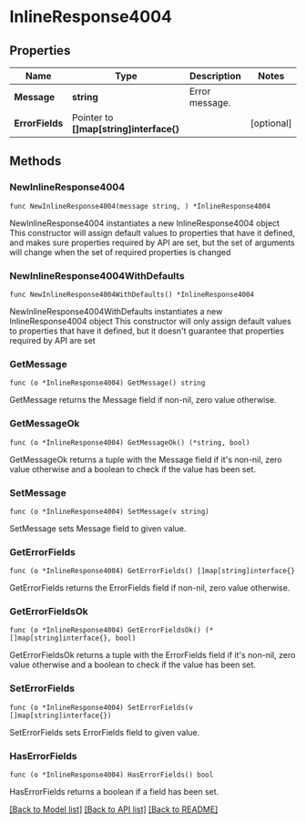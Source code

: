 # InlineResponse4004

## Properties

Name | Type | Description | Notes
------------ | ------------- | ------------- | -------------
**Message** | **string** | Error message. | 
**ErrorFields** | Pointer to **[]map[string]interface{}** |  | [optional] 

## Methods

### NewInlineResponse4004

`func NewInlineResponse4004(message string, ) *InlineResponse4004`

NewInlineResponse4004 instantiates a new InlineResponse4004 object
This constructor will assign default values to properties that have it defined,
and makes sure properties required by API are set, but the set of arguments
will change when the set of required properties is changed

### NewInlineResponse4004WithDefaults

`func NewInlineResponse4004WithDefaults() *InlineResponse4004`

NewInlineResponse4004WithDefaults instantiates a new InlineResponse4004 object
This constructor will only assign default values to properties that have it defined,
but it doesn't guarantee that properties required by API are set

### GetMessage

`func (o *InlineResponse4004) GetMessage() string`

GetMessage returns the Message field if non-nil, zero value otherwise.

### GetMessageOk

`func (o *InlineResponse4004) GetMessageOk() (*string, bool)`

GetMessageOk returns a tuple with the Message field if it's non-nil, zero value otherwise
and a boolean to check if the value has been set.

### SetMessage

`func (o *InlineResponse4004) SetMessage(v string)`

SetMessage sets Message field to given value.


### GetErrorFields

`func (o *InlineResponse4004) GetErrorFields() []map[string]interface{}`

GetErrorFields returns the ErrorFields field if non-nil, zero value otherwise.

### GetErrorFieldsOk

`func (o *InlineResponse4004) GetErrorFieldsOk() (*[]map[string]interface{}, bool)`

GetErrorFieldsOk returns a tuple with the ErrorFields field if it's non-nil, zero value otherwise
and a boolean to check if the value has been set.

### SetErrorFields

`func (o *InlineResponse4004) SetErrorFields(v []map[string]interface{})`

SetErrorFields sets ErrorFields field to given value.

### HasErrorFields

`func (o *InlineResponse4004) HasErrorFields() bool`

HasErrorFields returns a boolean if a field has been set.


[[Back to Model list]](../README.md#documentation-for-models) [[Back to API list]](../README.md#documentation-for-api-endpoints) [[Back to README]](../README.md)


